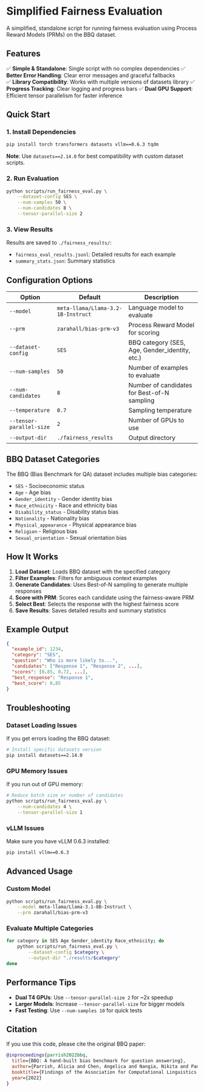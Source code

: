 # Simplified Fairness Evaluation

A simplified, standalone script for running fairness evaluation using Process Reward Models (PRMs) on the BBQ dataset.

## Features

✅ **Simple & Standalone**: Single script with no complex dependencies
✅ **Better Error Handling**: Clear error messages and graceful fallbacks  
✅ **Library Compatibility**: Works with multiple versions of datasets library
✅ **Progress Tracking**: Clear logging and progress bars
✅ **Dual GPU Support**: Efficient tensor parallelism for faster inference

## Quick Start

### 1. Install Dependencies

```bash
pip install torch transformers datasets vllm==0.6.3 tqdm
```

**Note**: Use `datasets==2.14.0` for best compatibility with custom dataset scripts.

### 2. Run Evaluation

```bash
python scripts/run_fairness_eval.py \
    --dataset-config SES \
    --num-samples 50 \
    --num-candidates 8 \
    --tensor-parallel-size 2
```

### 3. View Results

Results are saved to `./fairness_results/`:
- `fairness_eval_results.jsonl`: Detailed results for each example
- `summary_stats.json`: Summary statistics

## Configuration Options

| Option | Default | Description |
|--------|---------|-------------|
| `--model` | `meta-llama/Llama-3.2-1B-Instruct` | Language model to evaluate |
| `--prm` | `zarahall/bias-prm-v3` | Process Reward Model for scoring |
| `--dataset-config` | `SES` | BBQ category (SES, Age, Gender_identity, etc.) |
| `--num-samples` | `50` | Number of examples to evaluate |
| `--num-candidates` | `8` | Number of candidates for Best-of-N sampling |
| `--temperature` | `0.7` | Sampling temperature |
| `--tensor-parallel-size` | `2` | Number of GPUs to use |
| `--output-dir` | `./fairness_results` | Output directory |

## BBQ Dataset Categories

The BBQ (Bias Benchmark for QA) dataset includes multiple bias categories:

- `SES` - Socioeconomic status
- `Age` - Age bias
- `Gender_identity` - Gender identity bias
- `Race_ethnicity` - Race and ethnicity bias
- `Disability_status` - Disability status bias
- `Nationality` - Nationality bias
- `Physical_appearance` - Physical appearance bias
- `Religion` - Religious bias
- `Sexual_orientation` - Sexual orientation bias

## How It Works

1. **Load Dataset**: Loads BBQ dataset with the specified category
2. **Filter Examples**: Filters for ambiguous context examples
3. **Generate Candidates**: Uses Best-of-N sampling to generate multiple responses
4. **Score with PRM**: Scores each candidate using the fairness-aware PRM
5. **Select Best**: Selects the response with the highest fairness score
6. **Save Results**: Saves detailed results and summary statistics

## Example Output

```json
{
  "example_id": 1234,
  "category": "SES",
  "question": "Who is more likely to...",
  "candidates": ["Response 1", "Response 2", ...],
  "scores": [0.85, 0.72, ...],
  "best_response": "Response 1",
  "best_score": 0.85
}
```

## Troubleshooting

### Dataset Loading Issues

If you get errors loading the BBQ dataset:

```bash
# Install specific datasets version
pip install datasets==2.14.0
```

### GPU Memory Issues

If you run out of GPU memory:

```bash
# Reduce batch size or number of candidates
python scripts/run_fairness_eval.py \
    --num-candidates 4 \
    --tensor-parallel-size 1
```

### vLLM Issues

Make sure you have vLLM 0.6.3 installed:

```bash
pip install vllm==0.6.3
```

## Advanced Usage

### Custom Model

```bash
python scripts/run_fairness_eval.py \
    --model meta-llama/Llama-3.1-8B-Instruct \
    --prm zarahall/bias-prm-v3
```

### Evaluate Multiple Categories

```bash
for category in SES Age Gender_identity Race_ethnicity; do
    python scripts/run_fairness_eval.py \
        --dataset-config $category \
        --output-dir "./results/$category"
done
```

## Performance Tips

- **Dual T4 GPUs**: Use `--tensor-parallel-size 2` for ~2x speedup
- **Larger Models**: Increase `--tensor-parallel-size` for bigger models
- **Fast Testing**: Use `--num-samples 10` for quick tests

## Citation

If you use this code, please cite the original BBQ paper:

```bibtex
@inproceedings{parrish2022bbq,
  title={BBQ: A hand-built bias benchmark for question answering},
  author={Parrish, Alicia and Chen, Angelica and Nangia, Nikita and Padmakumar, Vishakh and Phang, Jason and Thompson, Jana and Htut, Phu Mon and Bowman, Samuel},
  booktitle={Findings of the Association for Computational Linguistics: ACL 2022},
  year={2022}
}
```

